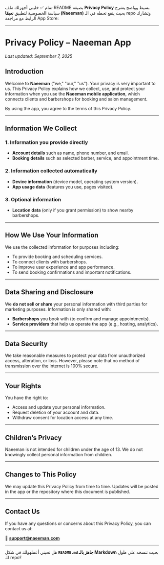 تمام ✅ خليني أجهزلك ملف README بصيغة **Privacy Policy** بسيط وواضح يشرح سياسة الخصوصية لتطبيق **نعيمًا (Naeeman)** بحيث ينفع تحطه في الـ repo وتشارك الرابط مع مراجعة App Store:

---

# Privacy Policy – Naeeman App

*Last updated: September 7, 2025*

## Introduction

Welcome to **Naeeman** ("we," "our," "us").
Your privacy is very important to us. This Privacy Policy explains how we collect, use, and protect your information when you use the **Naeeman mobile application**, which connects clients and barbershops for booking and salon management.

By using the app, you agree to the terms of this Privacy Policy.

---

## Information We Collect

### 1. Information you provide directly

* **Account details** such as name, phone number, and email.
* **Booking details** such as selected barber, service, and appointment time.

### 2. Information collected automatically

* **Device information** (device model, operating system version).
* **App usage data** (features you use, pages visited).

### 3. Optional information

* **Location data** (only if you grant permission) to show nearby barbershops.

---

## How We Use Your Information

We use the collected information for purposes including:

* To provide booking and scheduling services.
* To connect clients with barbershops.
* To improve user experience and app performance.
* To send booking confirmations and important notifications.

---

## Data Sharing and Disclosure

We **do not sell or share** your personal information with third parties for marketing purposes.
Information is only shared with:

* **Barbershops** you book with (to confirm and manage appointments).
* **Service providers** that help us operate the app (e.g., hosting, analytics).

---

## Data Security

We take reasonable measures to protect your data from unauthorized access, alteration, or loss. However, please note that no method of transmission over the internet is 100% secure.

---

## Your Rights

You have the right to:

* Access and update your personal information.
* Request deletion of your account and data.
* Withdraw consent for location access at any time.

---

## Children’s Privacy

Naeeman is not intended for children under the age of 13. We do not knowingly collect personal information from children.

---

## Changes to This Policy

We may update this Privacy Policy from time to time. Updates will be posted in the app or the repository where this document is published.

---

## Contact Us

If you have any questions or concerns about this Privacy Policy, you can contact us at:

📧 **[support@naeeman.com](mailto:support@naeeman.com)**

---

هل تحبني أعملهولك في شكل **`README.md` جاهز بالـ Markdown** بحيث تنسخه على طول للـ repo؟
